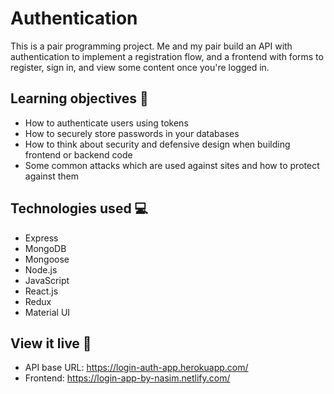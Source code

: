 # Authentication 

This is a pair programming project. Me and my pair build an API with authentication to implement a registration flow, and a frontend with forms to register, sign in, and view some content once you're logged in.

## Learning objectives 🧠

* How to authenticate users using tokens
* How to securely store passwords in your databases
* How to think about security and defensive design when building frontend or backend code
* Some common attacks which are used against sites and how to protect against them

## Technologies used 💻
* Express
* MongoDB
* Mongoose
* Node.js
* JavaScript
* React.js
* Redux
* Material UI

## View it live 🎯

* API base URL: https://login-auth-app.herokuapp.com/
* Frontend: https://login-app-by-nasim.netlify.com/
